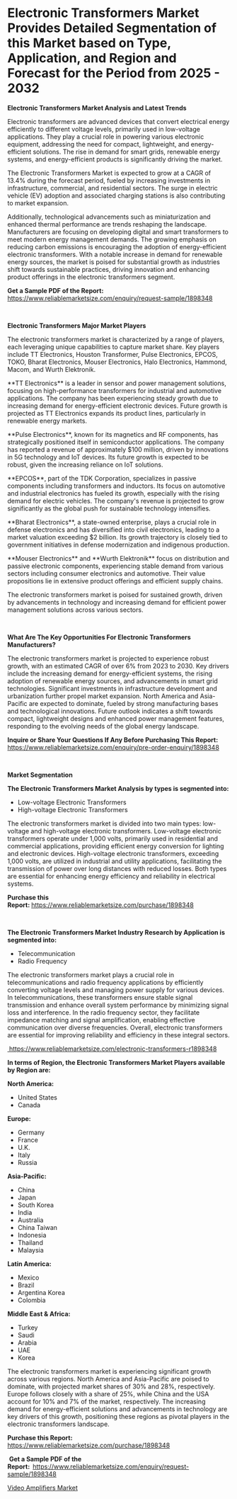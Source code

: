 <p><h1>Electronic Transformers Market Provides Detailed Segmentation of this Market based on Type, Application, and Region and Forecast for the Period from 2025 - 2032</h1></p><p><strong>Electronic Transformers Market Analysis and Latest Trends</strong></p>
<p><p>Electronic transformers are advanced devices that convert electrical energy efficiently to different voltage levels, primarily used in low-voltage applications. They play a crucial role in powering various electronic equipment, addressing the need for compact, lightweight, and energy-efficient solutions. The rise in demand for smart grids, renewable energy systems, and energy-efficient products is significantly driving the market.</p><p>The Electronic Transformers Market is expected to grow at a CAGR of 13.4% during the forecast period, fueled by increasing investments in infrastructure, commercial, and residential sectors. The surge in electric vehicle (EV) adoption and associated charging stations is also contributing to market expansion. </p><p>Additionally, technological advancements such as miniaturization and enhanced thermal performance are trends reshaping the landscape. Manufacturers are focusing on developing digital and smart transformers to meet modern energy management demands. The growing emphasis on reducing carbon emissions is encouraging the adoption of energy-efficient electronic transformers. With a notable increase in demand for renewable energy sources, the market is poised for substantial growth as industries shift towards sustainable practices, driving innovation and enhancing product offerings in the electronic transformers segment.</p></p>
<p><strong>Get a Sample PDF of the Report:&nbsp;</strong> <a href="https://www.reliablemarketsize.com/enquiry/request-sample/1898348?utm_campaign=3168&utm_medium=2&utm_source=Github&utm_content=ia&utm_term=06042025&utm_id=electronic-transformers">https://www.reliablemarketsize.com/enquiry/request-sample/1898348</a></p>
<p>&nbsp;</p>
<p><strong>Electronic Transformers Major Market Players</strong></p>
<p><p>The electronic transformers market is characterized by a range of players, each leveraging unique capabilities to capture market share. Key players include TT Electronics, Houston Transformer, Pulse Electronics, EPCOS, TOKO, Bharat Electronics, Mouser Electronics, Halo Electronics, Hammond, Macom, and Wurth Elektronik.</p><p>**TT Electronics** is a leader in sensor and power management solutions, focusing on high-performance transformers for industrial and automotive applications. The company has been experiencing steady growth due to increasing demand for energy-efficient electronic devices. Future growth is projected as TT Electronics expands its product lines, particularly in renewable energy markets.</p><p>**Pulse Electronics**, known for its magnetics and RF components, has strategically positioned itself in semiconductor applications. The company has reported a revenue of approximately $100 million, driven by innovations in 5G technology and IoT devices. Its future growth is expected to be robust, given the increasing reliance on IoT solutions.</p><p>**EPCOS**, part of the TDK Corporation, specializes in passive components including transformers and inductors. Its focus on automotive and industrial electronics has fueled its growth, especially with the rising demand for electric vehicles. The company's revenue is projected to grow significantly as the global push for sustainable technology intensifies.</p><p>**Bharat Electronics**, a state-owned enterprise, plays a crucial role in defense electronics and has diversified into civil electronics, leading to a market valuation exceeding $2 billion. Its growth trajectory is closely tied to government initiatives in defense modernization and indigenous production.</p><p>**Mouser Electronics** and **Wurth Elektronik** focus on distribution and passive electronic components, experiencing stable demand from various sectors including consumer electronics and automotive. Their value propositions lie in extensive product offerings and efficient supply chains.</p><p>The electronic transformers market is poised for sustained growth, driven by advancements in technology and increasing demand for efficient power management solutions across various sectors.</p></p>
<p>&nbsp;</p>
<p><strong>What Are The Key Opportunities For Electronic Transformers Manufacturers?</strong></p>
<p><p>The electronic transformers market is projected to experience robust growth, with an estimated CAGR of over 6% from 2023 to 2030. Key drivers include the increasing demand for energy-efficient systems, the rising adoption of renewable energy sources, and advancements in smart grid technologies. Significant investments in infrastructure development and urbanization further propel market expansion. North America and Asia-Pacific are expected to dominate, fueled by strong manufacturing bases and technological innovations. Future outlook indicates a shift towards compact, lightweight designs and enhanced power management features, responding to the evolving needs of the global energy landscape.</p></p>
<p><strong>Inquire or Share Your Questions If Any Before Purchasing This Report:</strong> <a href="https://www.reliablemarketsize.com/enquiry/pre-order-enquiry/1898348?utm_campaign=3168&utm_medium=2&utm_source=Github&utm_content=ia&utm_term=06042025&utm_id=electronic-transformers">https://www.reliablemarketsize.com/enquiry/pre-order-enquiry/1898348</a></p>
<p>&nbsp;</p>
<p><strong>Market Segmentation</strong></p>
<p><strong>The Electronic Transformers Market Analysis by types is segmented into:</strong></p>
<p><ul><li>Low-voltage Electronic Transformers</li><li>High-voltage Electronic Transformers</li></ul></p>
<p><p>The electronic transformers market is divided into two main types: low-voltage and high-voltage electronic transformers. Low-voltage electronic transformers operate under 1,000 volts, primarily used in residential and commercial applications, providing efficient energy conversion for lighting and electronic devices. High-voltage electronic transformers, exceeding 1,000 volts, are utilized in industrial and utility applications, facilitating the transmission of power over long distances with reduced losses. Both types are essential for enhancing energy efficiency and reliability in electrical systems.</p></p>
<p><strong>Purchase this Report:&nbsp;</strong><a href="https://www.reliablemarketsize.com/purchase/1898348?utm_campaign=3168&utm_medium=2&utm_source=Github&utm_content=ia&utm_term=06042025&utm_id=electronic-transformers">https://www.reliablemarketsize.com/purchase/1898348</a></p>
<p>&nbsp;</p>
<p><strong>The Electronic Transformers Market Industry Research by Application is segmented into:</strong></p>
<p><ul><li>Telecommunication</li><li>Radio Frequency</li></ul></p>
<p><p>The electronic transformers market plays a crucial role in telecommunications and radio frequency applications by efficiently converting voltage levels and managing power supply for various devices. In telecommunications, these transformers ensure stable signal transmission and enhance overall system performance by minimizing signal loss and interference. In the radio frequency sector, they facilitate impedance matching and signal amplification, enabling effective communication over diverse frequencies. Overall, electronic transformers are essential for improving reliability and efficiency in these integral sectors.</p></p>
<p><a href="https://www.reliablemarketsize.com/electronic-transformers-r1898348?utm_campaign=3168&utm_medium=2&utm_source=Github&utm_content=ia&utm_term=06042025&utm_id=electronic-transformers">&nbsp;https://www.reliablemarketsize.com/electronic-transformers-r1898348</a></p>
<p><strong>In terms of Region, the Electronic Transformers Market Players available by Region are:</strong></p>
<p>
    <p> <strong> North America: </strong>
        <ul>
            <li>United States</li>
            <li>Canada</li>
        </ul>
        </p> 
    <p> <strong> Europe: </strong>
        <ul>
            <li>Germany</li>
            <li>France</li>
            <li>U.K.</li>
            <li>Italy</li>
            <li>Russia</li>
        </ul>
        </p> 
    <p> <strong> Asia-Pacific: </strong>
        <ul>
            <li>China</li>
            <li>Japan</li>
            <li>South Korea</li>
            <li>India</li>
            <li>Australia</li>
            <li>China Taiwan</li>
            <li>Indonesia</li>
            <li>Thailand</li>
            <li>Malaysia</li>
        </ul>
        </p> 
    <p> <strong> Latin America: </strong>
        <ul>
            <li>Mexico</li>
            <li>Brazil</li>
            <li>Argentina Korea</li>
            <li>Colombia</li>
        </ul>
        </p> 
    <p> <strong> Middle East & Africa: </strong>
        <ul>
            <li>Turkey</li>
            <li>Saudi</li>
            <li>Arabia</li>
            <li>UAE</li>
            <li>Korea</li>
        </ul>
    </p>
    </p>
<p><p>The electronic transformers market is experiencing significant growth across various regions. North America and Asia-Pacific are poised to dominate, with projected market shares of 30% and 28%, respectively. Europe follows closely with a share of 25%, while China and the USA account for 10% and 7% of the market, respectively. The increasing demand for energy-efficient solutions and advancements in technology are key drivers of this growth, positioning these regions as pivotal players in the electronic transformers landscape.</p></p>
<p><strong>Purchase this Report: </strong><a href="https://www.reliablemarketsize.com/purchase/1898348?utm_campaign=3168&utm_medium=2&utm_source=Github&utm_content=ia&utm_term=06042025&utm_id=electronic-transformers">https://www.reliablemarketsize.com/purchase/1898348</a></p>
<p>&nbsp;<strong>Get a Sample PDF of the Report:&nbsp;&nbsp;</strong><a href="https://www.reliablemarketsize.com/enquiry/request-sample/1898348?utm_campaign=3168&utm_medium=2&utm_source=Github&utm_content=ia&utm_term=06042025&utm_id=electronic-transformers">https://www.reliablemarketsize.com/enquiry/request-sample/1898348</a></p>
<p><strong></strong></p>
<p><p><a href="https://github.com/shopovdjondo/Market-Research-Report-List-1/blob/main/video-amplifiers-market.md?utm_campaign=3168&utm_medium=2&utm_source=Github&utm_content=ia&utm_term=06042025&utm_id=electronic-transformers">Video Amplifiers Market</a></p></p>